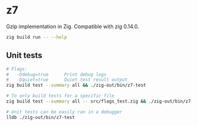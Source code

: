 # z7
Gzip implementation in Zig. Compatible with zig 0.14.0.

```bash
zig build run -- --help
```

## Unit tests

```bash
# Flags:
#   -Ddebug=true      Print debug logs
#   -Dquiet=true      Quiet test result output
zig build test --summary all && ./zig-out/bin/z7-test

# To only build tests for a specific file
zig build test --summary all -- src/flags_test.zig && ./zig-out/bin/z7-test

# Unit tests can be easily ran in a debugger
lldb ./zig-out/bin/z7-test
```
